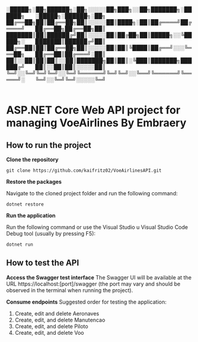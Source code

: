 

░█████╗░██╗██████╗░██╗░░░░░██╗███╗░░██╗███████╗░██████╗  ░█████╗░██████╗░██╗
██╔══██╗██║██╔══██╗██║░░░░░██║████╗░██║██╔════╝██╔════╝  ██╔══██╗██╔══██╗██║
███████║██║██████╔╝██║░░░░░██║██╔██╗██║█████╗░░╚█████╗░  ███████║██████╔╝██║
██╔══██║██║██╔══██╗██║░░░░░██║██║╚████║██╔══╝░░░╚═══██╗  ██╔══██║██╔═══╝░██║
██║░░██║██║██║░░██║███████╗██║██║░╚███║███████╗██████╔╝  ██║░░██║██║░░░░░██║
╚═╝░░╚═╝╚═╝╚═╝░░╚═╝╚══════╝╚═╝╚═╝░░╚══╝╚══════╝╚═════╝░  ╚═╝░░╚═╝╚═╝░░░░░╚═╝
<br>
<br>
# ASP.NET Core Web API project for managing VoeAirlines By Embraery

## How to run the project

**Clone the repository**
```
git clone https://github.com/kaifritz02/VoeAirlinesAPI.git
```

**Restore the packages**

Navigate to the cloned project folder and run the following command:

```
dotnet restore
```

**Run the application**

Run the following command or use the Visual Studio u Visual Studio Code Debug tool (usually by pressing F5):
```
dotnet run
```

## How to test the API

**Access the Swagger test interface**
The Swagger UI will be available at the URL https://localhost:[port]/swagger (the port may vary and should be observed in the terminal when running the project).

**Consume endpoints**
Suggested order for testing the application:

1) Create, edit and delete Aeronaves
2) Create, edit, and delete Manutencao
3) Create, edit, and delete Piloto
4) Create, edit, and delete Voo


